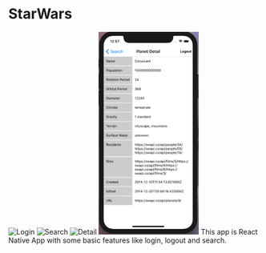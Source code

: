 # StarWars
![Login](/readme_files/image1.png=100x100)
![Search](./readme_files/image2.png=100x100)
![Detail](./readme_files/image3.png==100x100)
<img src="/readme_files/image3.png" width="200">
This app is React Native App with some basic features like login, logout and search.


